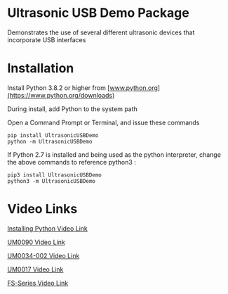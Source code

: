 # Ultrasonic USB Demo Package

Demonstrates the use of several different ultrasonic devices
that incorporate USB interfaces

# Installation

Install Python 3.8.2 or higher from [www.python.org](https://www.python.org/downloads) 

During install, add Python to the system path

Open a Command Prompt or Terminal, and issue these commands

    pip install UltrasonicUSBDemo
    python -m UltrasonicUSBDemo

If Python 2.7 is installed and being used as the python interpreter, change the above commands to reference python3 : 

    pip3 install UltrasonicUSBDemo
    python3 -m UltrasonicUSBDemo


# Video Links 

[Installing Python Video Link](https://slack-files.com/T0ERQ8MUG-F012LNF8PH9-d8fc45d1b9)

[UM0090 Video Link](https://slack-files.com/T0ERQ8MUG-F012LGE405Q-3e1ec8b131)

[UM0034-002 Video Link](https://slack-files.com/T0ERQ8MUG-F013ABJFHNU-9fecb553e0)

[UM0017 Video Link](https://slack-files.com/T0ERQ8MUG-F012K55F39T-46b94e0ced)

[FS-Series Video Link](https://slack-files.com/T0ERQ8MUG-F012SM7403E-534856c016)
